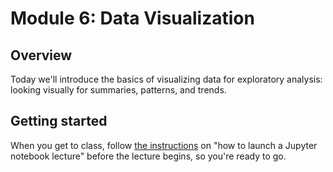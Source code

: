 # Module 6: Data Visualization

## Overview

Today we'll introduce the basics of visualizing data for exploratory analysis: looking visually for summaries, patterns, and trends.

## Getting started

When you get to class, follow [the instructions](../) on "how to launch a Jupyter notebook lecture" before the lecture begins, so you're ready to go.
